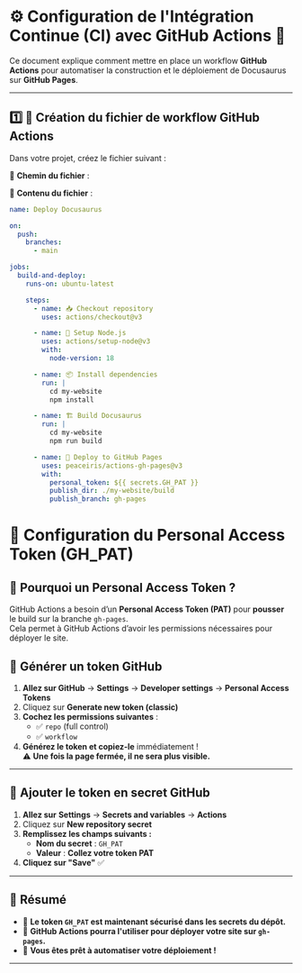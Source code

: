# ⚙️ Configuration de l'Intégration Continue (CI) avec GitHub Actions 🚀

Ce document explique comment mettre en place un workflow **GitHub Actions** pour automatiser la construction et le déploiement de Docusaurus sur **GitHub Pages**.

---

## 1️⃣ 📂 Création du fichier de workflow GitHub Actions

Dans votre projet, créez le fichier suivant :

📌 **Chemin du fichier** :  

📌 **Contenu du fichier** :

```yaml
name: Deploy Docusaurus

on:
  push:
    branches:
      - main

jobs:
  build-and-deploy:
    runs-on: ubuntu-latest

    steps:
      - name: 📥 Checkout repository
        uses: actions/checkout@v3

      - name: 🔧 Setup Node.js
        uses: actions/setup-node@v3
        with:
          node-version: 18

      - name: 📦 Install dependencies
        run: |
          cd my-website
          npm install

      - name: 🏗️ Build Docusaurus
        run: |
          cd my-website
          npm run build

      - name: 🚀 Deploy to GitHub Pages
        uses: peaceiris/actions-gh-pages@v3
        with:
          personal_token: ${{ secrets.GH_PAT }}
          publish_dir: ./my-website/build
          publish_branch: gh-pages

```

# 🔐 Configuration du Personal Access Token (GH_PAT)

## 📌 Pourquoi un Personal Access Token ?
GitHub Actions a besoin d’un **Personal Access Token (PAT)** pour **pousser** le build sur la branche `gh-pages`.  
Cela permet à GitHub Actions d’avoir les permissions nécessaires pour déployer le site.

## 📌 Générer un token GitHub

1. **Allez sur GitHub** → **Settings** → **Developer settings** → **Personal Access Tokens**  
2. Cliquez sur **Generate new token (classic)**  
3. **Cochez les permissions suivantes** :
   - ✅ `repo` (full control)
   - ✅ `workflow`
4. **Générez le token et copiez-le** immédiatement !  
   ⚠️ **Une fois la page fermée, il ne sera plus visible.**

---

## 📌 Ajouter le token en secret GitHub

1. **Allez sur** **Settings** → **Secrets and variables** → **Actions**
2. Cliquez sur **New repository secret**
3. **Remplissez les champs suivants :**
   - **Nom du secret** : `GH_PAT`
   - **Valeur** : **Collez votre token PAT**
4. **Cliquez sur "Save"** ✅

---

## 🎯 Résumé

- 🔐 **Le token `GH_PAT` est maintenant sécurisé dans les secrets du dépôt.**
- 🔄 **GitHub Actions pourra l'utiliser pour déployer votre site sur `gh-pages`.**
- 🚀 **Vous êtes prêt à automatiser votre déploiement !**


---